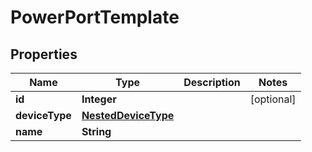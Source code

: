 # PowerPortTemplate

## Properties
Name | Type | Description | Notes
------------ | ------------- | ------------- | -------------
**id** | **Integer** |  |  [optional]
**deviceType** | [**NestedDeviceType**](NestedDeviceType.md) |  | 
**name** | **String** |  | 
